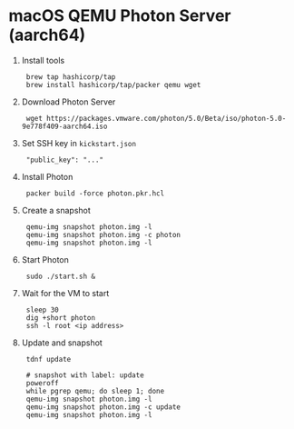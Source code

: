 # macOS QEMU Photon Server (aarch64)

1. Install tools

		brew tap hashicorp/tap
		brew install hashicorp/tap/packer qemu wget

1. Download Photon Server

		wget https://packages.vmware.com/photon/5.0/Beta/iso/photon-5.0-9e778f409-aarch64.iso

1. Set SSH key in `kickstart.json`

		"public_key": "..."

1. Install Photon

		packer build -force photon.pkr.hcl

1. Create a snapshot

		qemu-img snapshot photon.img -l
		qemu-img snapshot photon.img -c photon
		qemu-img snapshot photon.img -l

1. Start Photon

		sudo ./start.sh &

1. Wait for the VM to start

		sleep 30
		dig +short photon
		ssh -l root <ip address>

1. Update and snapshot

		tdnf update

		# snapshot with label: update
		poweroff
		while pgrep qemu; do sleep 1; done
		qemu-img snapshot photon.img -l
		qemu-img snapshot photon.img -c update
		qemu-img snapshot photon.img -l

